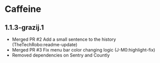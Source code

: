 # Caffeine #

## 1.1.3-grazij.1 ##

- Merged PR #2 Add a small sentence to the history (TheTechRobo:readme-update)
- Merged PR #3 Fix menu bar color changing logic (J-M0:highlight-fix)
- Removed dependencies on Sentry and Countly
